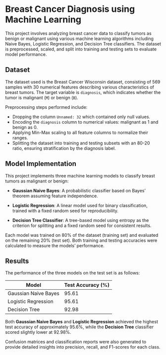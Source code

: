 # Breast Cancer Diagnosis using Machine Learning

This project involves analyzing breast cancer data to classify tumors as benign or malignant using various machine learning algorithms including Naive Bayes, Logistic Regression, and Decision Tree classifiers. The dataset is preprocessed, scaled, and split into training and testing sets to evaluate model performance.

## Dataset

The dataset used is the Breast Cancer Wisconsin dataset, consisting of 569 samples with 30 numerical features describing various characteristics of breast tumors. The target variable is `diagnosis`, which indicates whether the tumor is malignant (`M`) or benign (`B`).

Preprocessing steps performed include:  
- Dropping the column `Unnamed: 32` which contained only null values.  
- Encoding the `diagnosis` column to numerical values: malignant as 1 and benign as 0.  
- Applying Min-Max scaling to all feature columns to normalize their ranges.  
- Splitting the dataset into training and testing subsets with an 80-20 ratio, ensuring stratification by the diagnosis label.

## Model Implementation

This project implements three machine learning models to classify breast tumors as malignant or benign:

- **Gaussian Naive Bayes**: A probabilistic classifier based on Bayes’ theorem assuming feature independence.

- **Logistic Regression**: A linear model used for binary classification, trained with a fixed random seed for reproducibility.

- **Decision Tree Classifier**: A tree-based model using entropy as the criterion for splitting and a fixed random seed for consistent results.

Each model was trained on 80% of the dataset (training set) and evaluated on the remaining 20% (test set). Both training and testing accuracies were calculated to measure the models’ performance.

## Results

The performance of the three models on the test set is as follows:

| Model                 | Test Accuracy (%) |
|----------------------|-------------------|
| Gaussian Naive Bayes | 95.61             |
| Logistic Regression  | 95.61             |
| Decision Tree        | 92.98             |

Both **Gaussian Naive Bayes** and **Logistic Regression** achieved the highest test accuracy of approximately 95.6%, while the **Decision Tree** classifier scored slightly lower at 92.98%.

Confusion matrices and classification reports were also generated to provide detailed insights into precision, recall, and F1-scores for each class.
